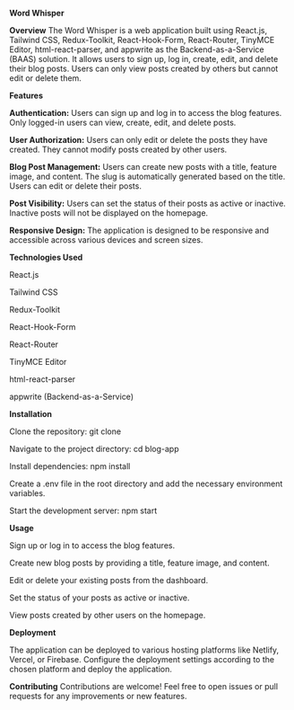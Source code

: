 **Word Whisper**


**Overview**
The Word Whisper is a web application built using React.js, Tailwind CSS, Redux-Toolkit, React-Hook-Form, React-Router, TinyMCE Editor, html-react-parser, and appwrite as the Backend-as-a-Service (BAAS) solution.     It allows users to sign up, log in, create, edit, and delete their blog posts. Users can only view posts created by others but cannot edit or delete them.


**Features**

**Authentication:** Users can sign up and log in to access the blog features. Only logged-in users can view, create, edit, and delete posts.

**User Authorization:** Users can only edit or delete the posts they have created. They cannot modify posts created by other users.

**Blog Post Management:** Users can create new posts with a title, feature image, and content. The slug is automatically generated based on the title. Users can edit or delete their posts.

**Post Visibility:** Users can set the status of their posts as active or inactive. Inactive posts will not be displayed on the homepage.

**Responsive Design:** The application is designed to be responsive and accessible across various devices and screen sizes.


**Technologies Used**

React.js

Tailwind CSS

Redux-Toolkit

React-Hook-Form

React-Router

TinyMCE Editor

html-react-parser

appwrite (Backend-as-a-Service)


**Installation**

Clone the repository: git clone <repository-url>

Navigate to the project directory: cd blog-app

Install dependencies: npm install

Create a .env file in the root directory and add the necessary environment variables.

Start the development server: npm start


**Usage**

Sign up or log in to access the blog features.

Create new blog posts by providing a title, feature image, and content.

Edit or delete your existing posts from the dashboard.

Set the status of your posts as active or inactive.

View posts created by other users on the homepage.


**Deployment**

The application can be deployed to various hosting platforms like Netlify, Vercel, or Firebase. Configure the deployment settings according to the chosen platform and deploy the application.


**Contributing**
Contributions are welcome! Feel free to open issues or pull requests for any improvements or new features.

